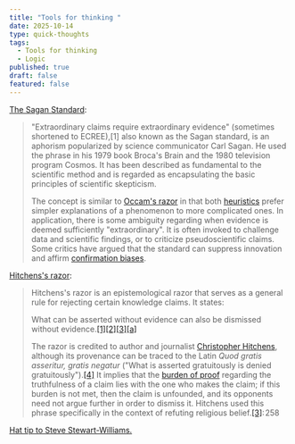 ```yaml
---
title: "Tools for thinking "
date: 2025-10-14
type: quick-thoughts
tags:
  - Tools for thinking
  - Logic
published: true
draft: false
featured: false
---
```

[The Sagan Standard](https://en.wikipedia.org/wiki/Extraordinary_claims_require_extraordinary_evidence):

> "Extraordinary claims require extraordinary evidence" (sometimes shortened to ECREE),\[1\] also known as the Sagan standard, is an aphorism popularized by science communicator Carl Sagan. He used the phrase in his 1979 book Broca's Brain and the 1980 television program Cosmos. It has been described as fundamental to the scientific method and is regarded as encapsulating the basic principles of scientific skepticism.
> 
> The concept is similar to [Occam's razor](https://en.wikipedia.org/wiki/Occam%27s_razor) in that both [heuristics](https://en.wikipedia.org/wiki/Heuristics) prefer simpler explanations of a phenomenon to more complicated ones. In application, there is some ambiguity regarding when evidence is deemed sufficiently "extraordinary". It is often invoked to challenge data and scientific findings, or to criticize pseudoscientific claims. Some critics have argued that the standard can suppress innovation and affirm [confirmation biases](https://en.wikipedia.org/wiki/Confirmation_biases).

[Hitchens's razor](https://en.wikipedia.org/wiki/Hitchens%27s_razor):

> Hitchens's razor is an epistemological razor that serves as a general rule for rejecting certain knowledge claims. It states:
> 
> What can be asserted without evidence can also be dismissed without evidence.[\[1\]](https://en.wikipedia.org/wiki/Hitchens%27s_razor#cite_note-1)[\[2\]](https://en.wikipedia.org/wiki/Hitchens%27s_razor#cite_note-2)[\[3\]](https://en.wikipedia.org/wiki/Hitchens%27s_razor#cite_note-Hitchens-3)[\[a\]](https://en.wikipedia.org/wiki/Hitchens%27s_razor#cite_note-4)
> 
> The razor is credited to author and journalist [Christopher Hitchens](https://en.wikipedia.org/wiki/Christopher_Hitchens), although its provenance can be traced to the Latin _Quod gratis asseritur, gratis negatur_ ("What is asserted gratuitously is denied gratuitously").[\[4\]](https://en.wikipedia.org/wiki/Hitchens%27s_razor#cite_note-5) It implies that the [burden of proof](https://en.wikipedia.org/wiki/Burden_of_proof_\(philosophy\)) regarding the truthfulness of a claim lies with the one who makes the claim; if this burden is not met, then the claim is unfounded, and its opponents need not argue further in order to dismiss it. Hitchens used this phrase specifically in the context of refuting religious belief.[\[3\]](https://en.wikipedia.org/wiki/Hitchens%27s_razor#cite_note-Hitchens-3): 258 

[Hat tip to Steve Stewart-Williams.](https://www.stevestewartwilliams.com/p/top-10-christopher-hitchens-quotes)